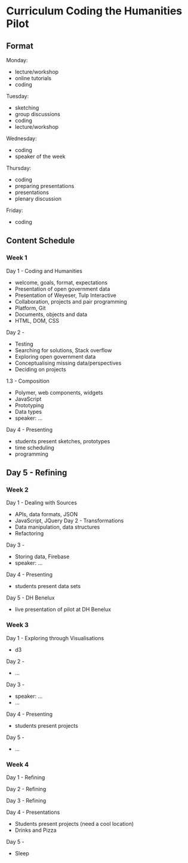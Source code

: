# Curriculum Coding the Humanities Pilot

## Format

Monday:
- lecture/workshop
- online tutorials
- coding

Tuesday:
- sketching
- group discussions
- coding
- lecture/workshop

Wednesday:
- coding
- speaker of the week

Thursday:
- coding
- preparing presentations
- presentations
- plenary discussion

Friday:
- coding

## Content Schedule

### Week 1

Day 1 - Coding and Humanities
- welcome, goals, format, expectations
- Presentation of open government data
- Presentation of Weyeser, Tulp Interactive
- Collaboration, projects and pair programming
- Platform, Git
- Documents, objects and data
- HTML, DOM, CSS

Day 2 - 
- Testing
- Searching for solutions, Stack overflow
- Exploring open government data
- Conceptualising missing data/perspectives
- Deciding on projects

1.3 - Composition
- Polymer, web components, widgets
- JavaScript
- Prototyping
- Data types
- speaker: ...

Day 4 - Presenting
- students present sketches, prototypes
- time scheduling
- programming

Day 5 - Refining
- 

### Week 2

Day 1 - Dealing with Sources
- APIs, data formats, JSON
- JavaScript, JQuery
Day 2 - Transformations
- Data manipulation, data structures
- Refactoring

Day 3 - 
- Storing data, Firebase
- speaker: ...

Day 4 - Presenting
- students present data sets 

Day 5 - DH Benelux
- live presentation of pilot at DH Benelux

### Week 3

Day 1 - Exploring through Visualisations
- d3

Day 2 - 
- ...

Day 3 - 
- speaker: ...
- ...

Day 4 - Presenting
- students present projects

Day 5 - 
- ...

### Week 4

Day 1 - Refining

Day 2 - Refining

Day 3 - Refining

Day 4 - Presentations
- Students present projects (need a cool location)
- Drinks and Pizza

Day 5 - 
- Sleep

